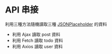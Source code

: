 # API 串接

利用三種方法隨機讀取三種 [JSONPlaceholder](https://jsonplaceholder.typicode.com/) 的資料

* 利用 Ajax 讀取 post 資料
* 利用 Fetch 讀取 todo 資料
* 利用 Axios 讀取 user 資料